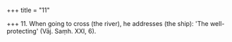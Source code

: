 +++
title = "11"

+++
11. When going to cross (the river), he addresses (the ship): 'The well-protecting' (Vāj. Saṃh. XXI, 6).
